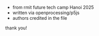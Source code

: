 - from rmit future tech camp Hanoi 2025
- written via openprocessing/p5js
- authors credited in the file

thank you!

